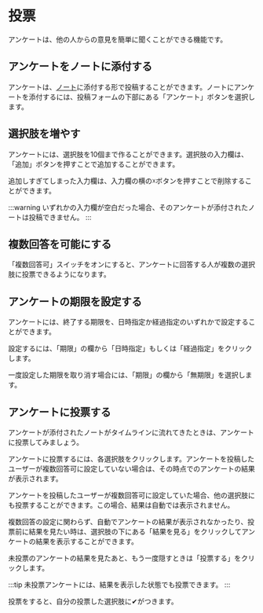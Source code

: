 # 投票

アンケートは、他の人からの意見を簡単に聞くことができる機能です。

## アンケートをノートに添付する

アンケートは、[ノート](/docs/for-users/features/note)に添付する形で投稿することができます。ノートにアンケートを添付するには、投稿フォームの下部にある「アンケート」ボタンを選択します。

## 選択肢を増やす

アンケートには、選択肢を10個まで作ることができます。選択肢の入力欄は、「追加」ボタンを押すことで追加することができます。

追加しすぎてしまった入力欄は、入力欄の横の☓ボタンを押すことで削除することができます。

:::warning
いずれかの入力欄が空白だった場合、そのアンケートが添付されたノートは投稿できません。
:::

## 複数回答を可能にする

「複数回答可」スイッチをオンにすると、アンケートに回答する人が複数の選択肢に投票できるようになります。

## アンケートの期限を設定する

アンケートには、終了する期限を、日時指定か経過指定のいずれかで設定することができます。

設定するには、「期限」の欄から「日時指定」もしくは「経過指定」をクリックします。

一度設定した期限を取り消す場合には、「期限」の欄から「無期限」を選択します。

## アンケートに投票する

アンケートが添付されたノートがタイムラインに流れてきたときは、アンケートに投票してみましょう。

アンケートに投票するには、各選択肢をクリックします。アンケートを投稿したユーザーが複数回答可に設定していない場合は、その時点でのアンケートの結果が表示されます。

アンケートを投稿したユーザーが複数回答可に設定していた場合、他の選択肢にも投票することができます。この場合、結果は自動では表示されません。

複数回答の設定に関わらず、自動でアンケートの結果が表示されなかったり、投票前に結果を見たい時は、選択肢の下にある「結果を見る」をクリックしてアンケートの結果を表示することができます。

未投票のアンケートの結果を見たあと、もう一度隠すときは「投票する」をクリックします。

:::tip
未投票アンケートには、結果を表示した状態でも投票できます。
:::

投票をすると、自分の投票した選択肢に✔がつきます。
